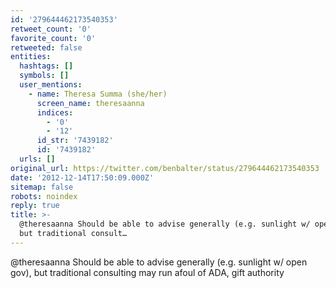 ```yaml
---
id: '279644462173540353'
retweet_count: '0'
favorite_count: '0'
retweeted: false
entities:
  hashtags: []
  symbols: []
  user_mentions:
    - name: Theresa Summa (she/her)
      screen_name: theresaanna
      indices:
        - '0'
        - '12'
      id_str: '7439182'
      id: '7439182'
  urls: []
original_url: https://twitter.com/benbalter/status/279644462173540353
date: '2012-12-14T17:50:09.000Z'
sitemap: false
robots: noindex
reply: true
title: >-
  @theresaanna Should be able to advise generally (e.g. sunlight w/ open gov),
  but traditional consult…
---
```


@theresaanna Should be able to advise generally (e.g. sunlight w/ open gov), but traditional consulting may run afoul of ADA, gift authority